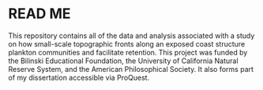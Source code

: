 # READ ME

This repository contains all of the data and analysis associated with a study on how small-scale topographic fronts along an exposed coast structure plankton communities and facilitate retention. This project was funded by the Bilinski Educational Foundation, the University of California Natural Reserve System, and the American Philosophical Society. It also forms part of my dissertation accessible via ProQuest.
